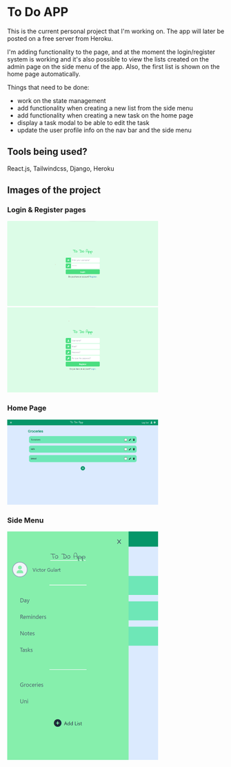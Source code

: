 # To Do APP

This is the current personal project that I'm working on.
The app will later be posted on a free server from Heroku.

I'm adding functionality to the page, and at the moment the login/register system is working and it's also possible to view the lists created on the admin page on the side menu of the app. Also, the first list is shown on the home page automatically.

Things that need to be done:
- work on the state management
- add functionality when creating a new list from the side menu
- add functionality when creating a new task on the home page
- display a task modal to be able to edit the task
- update the user profile info on the nav bar and the side menu

## Tools being used?

React.js, Tailwindcss, Django, Heroku


## Images of the project

### Login & Register pages
<img src="imgs/login_page.png" width="350" alt="Login Page">
<img src="imgs/register_page.png" width="350" alt="Register Page">

### Home Page
<img src="imgs/home_page.png" width="350" alt="Home Page">

### Side Menu
<img src="imgs/side_menu.png" width="350" alt="Side Menu">


